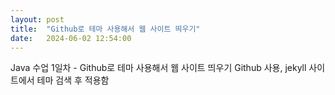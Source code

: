 ```yaml
---
layout: post
title:  "Github로 테마 사용해서 웹 사이트 띄우기"
date:   2024-06-02 12:54:00
---
```

Java 수업 1일차 - Github로 테마 사용해서 웹 사이트 띄우기
Github 사용, jekyll 사이트에서 테마 검색 후 적용함